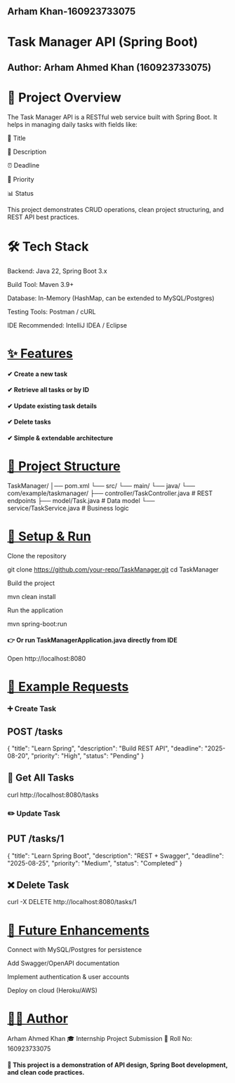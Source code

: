 ## Arham Khan-160923733075
# Task Manager API (Spring Boot)


## Author: Arham Ahmed Khan (160923733075)

# 📖 Project Overview

The Task Manager API is a RESTful web service built with Spring Boot.
It helps in managing daily tasks with fields like:

📝 Title

📄 Description

⏰ Deadline

🔼 Priority

📊 Status

This project demonstrates CRUD operations, clean project structuring, and REST API best practices.

# 🛠 Tech Stack

Backend: Java 22, Spring Boot 3.x

Build Tool: Maven 3.9+

Database: In-Memory (HashMap, can be extended to MySQL/Postgres)

Testing Tools: Postman / cURL

IDE Recommended: IntelliJ IDEA / Eclipse

# <u>✨ Features</u>

#### ✔ Create a new task
#### ✔ Retrieve all tasks or by ID
#### ✔ Update existing task details
#### ✔ Delete tasks
#### ✔ Simple & extendable architecture

# <u>📂 Project Structure</u>
TaskManager/
│── pom.xml
└── src/
    └── main/
        └── java/
            └── com/example/taskmanager/
                ├── controller/TaskController.java   # REST endpoints
                ├── model/Task.java                  # Data model
                └── service/TaskService.java         # Business logic

# <u>🚀 Setup & Run</u>

Clone the repository

git clone https://github.com/your-repo/TaskManager.git
cd TaskManager


Build the project

mvn clean install


Run the application

mvn spring-boot:run


#### 👉 Or run TaskManagerApplication.java directly from IDE

Open http://localhost:8080

# <u>📍 Example Requests</u>
### ➕ Create Task
## POST /tasks
{
  "title": "Learn Spring",
  "description": "Build REST API",
  "deadline": "2025-08-20",
  "priority": "High",
  "status": "Pending"
}

## 📜 Get All Tasks
curl http://localhost:8080/tasks

### ✏️ Update Task
## PUT /tasks/1
{
  "title": "Learn Spring Boot",
  "description": "REST + Swagger",
  "deadline": "2025-08-25",
  "priority": "Medium",
  "status": "Completed"
}

## ❌ Delete Task
curl -X DELETE http://localhost:8080/tasks/1

# <u>🔮 Future Enhancements</u>

Connect with MySQL/Postgres for persistence

Add Swagger/OpenAPI documentation

Implement authentication & user accounts

Deploy on cloud (Heroku/AWS)

# <u>👨‍🎓 Author</u>

Arham Ahmed Khan
🎓 Internship Project Submission
📌 Roll No: 160923733075

#### 📖 This project is a demonstration of API design, Spring Boot development, and clean code practices.
